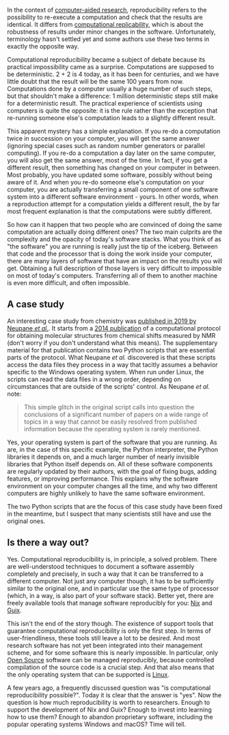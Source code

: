 In the context of [computer-aided research](Computer-aided%20research.md), reproducibility refers to the possibility to re-execute a computation and check that the results are identical. It differs from [computational replicability](Computational%20replicability.md), which is about the robustness of results under minor changes in the software. Unfortunately, terminology hasn't settled yet and some authors use these two terms in exactly the opposite way.

Computational reproducibility became a subject of debate because its practical impossibility came as a surprise. Computations are supposed to be deterministic. 2 + 2 is 4 today, as it has been for centuries, and we have little doubt that the result will be the same 100 years from now. Computations done by a computer usually a huge number of such steps, but that shouldn't make a difference: 1 million deterministic steps still make for a deterministic result. The practical experience of scientists using computers is quite the opposite: it is the rule rather than the exception that re-running someone else's computation leads to a slightly different result.

This apparent mystery has a simple explanation. If you re-do a computation twice in succession on your computer, you will get the same answer (ignoring special cases such as random number generators or parallel computing). If you re-do a computation a day later on the same computer, you will also get the same answer, most of the time. In fact, if you get a different result, then something has changed on your computer in between. Most probably, you have updated some software, possibly without being aware of it. And when you re-do someone else's computation on your computer, you are actually transferring a small component of one software system into a different software environment - yours. In other words, when a reproduction attempt for a computation yields a different result, the by far most frequent explanation is that the computations were subtly different.

So how can it happen that two people who are convinced of doing the same computation are actually doing different ones? The two main culprits are the complexity and the opacity of today's software stacks. What you think of as "the software" you are running is really just the tip of the iceberg. Between that code and the processor that is doing the work inside your computer, there are many layers of software that have an impact on the results you will get. Obtaining a full description of those layers is very difficult to impossible on most of today's computers. Transferring all of them to another machine is even more difficult, and often impossible.

## A case study

An interesting case study from chemistry was [published in 2019 by Neupane *et al.*](https://doi.org/10.1021/acs.orglett.9b03216). It starts from a [2014 publication](https://doi.org/10.1038/nprot.2014.042) of a computational protocol for obtaining molecular structures from chemical shifts measured by NMR (don't worry if you don't understand what this means). The supplementary material for that publication contains two Python scripts that are essential parts of the protocol. What Neupane *et al.* discovered is that these scripts access the data files they process in a way that tacitly assumes a behavior specific to the Windows operating system. When run under Linux, the scripts can read the data files in a wrong order, depending on circumstances that are outside of the scripts' control. As Neupane *et al.* note:

> This simple glitch in the original script calls into question the
> conclusions of a significant number of papers on a wide range of
> topics in a way that cannot be easily resolved from published
> information because the operating system is rarely mentioned.

Yes, your operating system is part of the software that you are running. As are, in the case of this specific example, the Python interpreter, the Python libraries it depends on, and a much larger number of nearly invisible libraries that Python itself depends on. All of these software components are regularly updated by their authors, with the goal of fixing bugs, adding features, or improving performance. This explains why the software environment on your computer changes all the time, and why two different computers are highly unlikely to have the same software environment.

The two Python scripts that are the focus of this case study have been fixed in the meantime, but I suspect that many scientists still have and use the original ones.

## Is there a way out?

Yes. Computational reproducibility is, in principle, a solved problem. There are well-understood techniques to document a software assembly completely and precisely, in such a way that it can be transferred to a different computer. Not just any computer though, it has to be sufficiently similar to the original one, and in particular use the same type of processor (which, in a way, is also part of your software stack). Better yet, there are freely available tools that manage software reproducibly for you: [Nix](Nix.md) and [Guix](Guix.md).

This isn't the end of the story though. The existence of support tools that guarantee computational reproducibility is only the first step. In terms of user-friendliness, these tools still leave a lot to be desired. And most research software has not yet been integrated into their management scheme, and for some software this is nearly impossible. In particular, only [Open Source](Open%20Source.md) software can be managed reproducibly, because controlled compilation of the source code is a crucial step. And that also means that the only operating system that can be supported is [Linux](Linux.md).

A few years ago, a frequently discussed question was "is computational reproducibility possible?". Today it is clear that the answer is "yes". Now the question is how much reproducibility is worth to researchers. Enough to support the development of Nix and Guix? Enough to invest into learning how to use them? Enough to abandon proprietary software, including the popular operating systems Windows and macOS? Time will tell.

